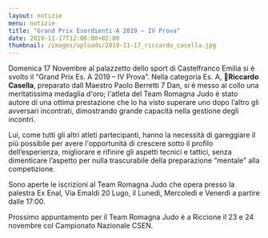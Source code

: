 ```yaml
---
layout: notizie
menu: notizie
title: "Grand Prix Esordienti-A 2019 – IV Prova"
date: 2019-11-17T12:00:00+02:00
thumbnail: /images/uploads/2019-11-17_riccardo_casella.jpg
---
```


Domenica 17 Novembre al palazzetto dello sport di Castelfranco Emilia si è svolto il “Grand Prix Es. A 2019 – IV Prova”. Nella categoria Es. A, 🥇**Riccardo Casella**, preparato dall Maestro Paolo Berretti 7 Dan, si è messo al collo una meritatissima medaglia d'oro; l'atleta del Team Romagna Judo è stato autore di una ottima prestazione che lo ha visto superare uno dopo l’altro gli avversari incontrati, dimostrando grande capacità nella gestione degli incontri.

Lui, come tutti gli altri atleti partecipanti, hanno la necessità di gareggiare il più possibile per avere l'opportunità di crescere sotto il profilo dell’esperienza, migliorare e rifinire gli aspetti tecnici e tattici, senza dimenticare l’aspetto per nulla trascurabile della preparazione “mentale” alla competizione.

Sono aperte le iscrizioni al Team Romagna Judo che opera presso la palestra Ex Enal, Via Emaldi 20 Lugo, il Lunedì, Mercoledì e Venerdì a partire dalle 17:00.

Prossimo appuntamento per il Team Romagna Judo è a Riccione il 23 e 24 novembre col Campionato Nazionale CSEN. 
